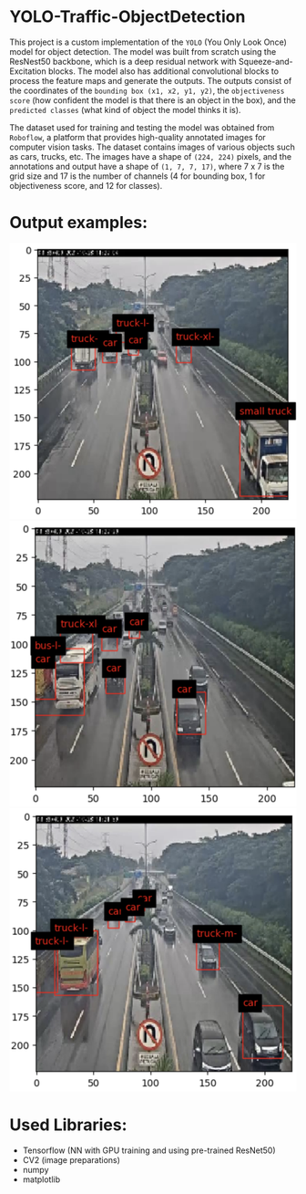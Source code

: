 # YOLO-Traffic-ObjectDetection

This project is a custom implementation of the `YOLO` (You Only Look Once) model for object detection. The model was built from scratch using the ResNest50 backbone, which is a deep residual network with Squeeze-and-Excitation blocks. The model also has additional convolutional blocks to process the feature maps and generate the outputs. The outputs consist of the coordinates of the `bounding box (x1, x2, y1, y2)`, the `objectiveness score` (how confident the model is that there is an object in the box), and the `predicted classes` (what kind of object the model thinks it is).

The dataset used for training and testing the model was obtained from `Roboflow`, a platform that provides high-quality annotated images for computer vision tasks. The dataset contains images of various objects such as cars, trucks, etc. The images have a shape of `(224, 224)` pixels, and the annotations and output have a shape of `(1, 7, 7, 17)`, where 7 x 7 is the grid size and 17 is the number of channels (4 for bounding box, 1 for objectiveness score, and 12 for classes).

# Output examples:

![alt text](output_examples/example1.png)
![alt text](output_examples/example2.png)
![alt text](output_examples/example3.png)

# Used Libraries:
* Tensorflow (NN with GPU training and using pre-trained ResNet50)
* CV2 (image preparations)
* numpy
* matplotlib